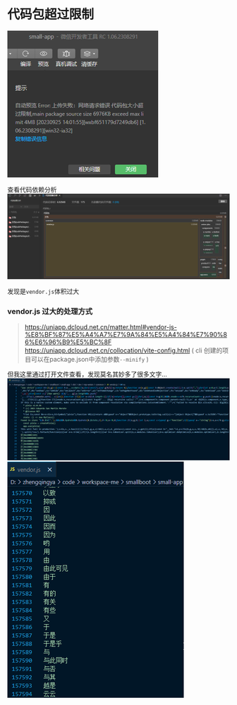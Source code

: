 # 代码包超过限制

![](./images/17-代码包超过限制-1695621737160.png)

查看代码依赖分析
![](./images/17-代码包超过限制-1695621786386.png)

发现是`vendor.js`体积过大

### vendor.js 过大的处理方式

> https://uniapp.dcloud.net.cn/matter.html#vendor-js-%E8%BF%87%E5%A4%A7%E7%9A%84%E5%A4%84%E7%90%86%E6%96%B9%E5%BC%8F
> https://uniapp.dcloud.net.cn/collocation/vite-config.html ( cli 创建的项目可以在package.json中添加参数`--minify` )

但我这里通过打开文件查看，发现莫名其妙多了很多文字...
![](./images/17-代码包超过限制-1695623904908.png)
![](./images/17-代码包超过限制-1695623700928.png)
